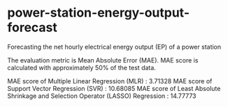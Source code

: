 # power-station-energy-output-forecast
Forecasting the net hourly electrical energy output (EP) of a power station

The evaluation metric is Mean Absolute Error (MAE). MAE score is calculated with approximately 50% of the test data.

MAE score of Multiple Linear Regression (MLR) : 3.71328
MAE score of Support Vector Regression (SVR) : 10.68085
MAE score of Least Absolute Shrinkage and Selection Operator (LASSO) Regression : 14.77773
